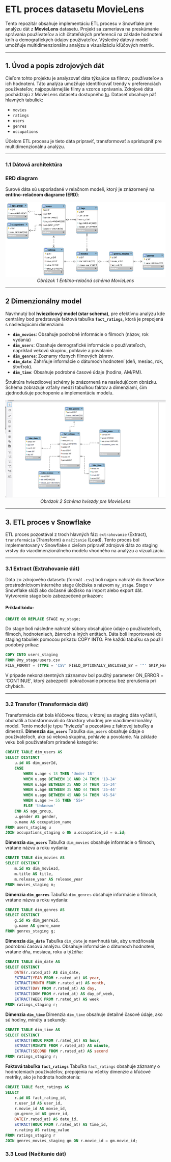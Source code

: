 # **ETL proces datasetu MovieLens**

Tento repozitár obsahuje implementáciu ETL procesu v Snowflake pre analýzu dát z **MovieLens** datasetu. Projekt sa zameriava na preskúmanie správania používateľov a ich čitateľských preferencií na základe hodnotení kníh a demografických údajov používateľov. Výsledný dátový model umožňuje multidimenzionálnu analýzu a vizualizáciu kľúčových metrik.

---
## **1. Úvod a popis zdrojových dát**
Cieľom tohto projektu je analyzovať dáta týkajúce sa filmov, používateľov a ich hodnotení. Táto analýza umožňuje identifikovať trendy v preferenciách používateľov, najpopulárnejšie filmy a vzorce správania.
Zdrojové dáta pochádzajú z MovieLens datasetu dostupného [tu](https://grouplens.org/datasets/movielens/). Dataset obsahuje päť hlavných tabuliek:
- `movies`
- `ratings`
- `users`
- `genres`
- `occupations`

Účelom ETL procesu je tieto dáta pripraviť, transformovať a sprístupniť pre multidimenzionálnu analýzu.

---
### **1.1 Dátová architektúra**

### **ERD diagram**
Surové dáta sú usporiadané v relačnom modeli, ktorý je znázornený na **entitno-relačnom diagrame (ERD)**:

<p align="center">
  <img src="https://github.com/gen1us10/db_project_movieLens/blob/main/MovieLens_ERD.png" alt="ERD Schema">
  <br>
  <em>Obrázok 1 Entitno-relačná schéma MovieLens</em>
</p>

---
## **2 Dimenzionálny model**

Navrhnutý bol **hviezdicový model (star schema)**, pre efektívnu analýzu kde centrálny bod predstavuje faktová tabuľka **`fact_ratings`**, ktorá je prepojená s nasledujúcimi dimenziami:
- **`dim_movies`**: Obsahuje podrobné informácie o filmoch (názov, rok vydania)
- **`dim_users`**: Obsahuje demografické informácie o používateľoch, napríklad vekovú skupinu, pohlavie a povolanie.
- **`dim_genres`**: Zoznamy rôznych filmových žánrov.
- **`dim_date`**: Zahrňuje informácie o dátumoch hodnotení (deň, mesiac, rok, štvrťrok).
- **`dim_time`**: Obsahuje podrobné časové údaje (hodina, AM/PM).

Štruktúra hviezdicovej schémy je znázornená na nasledujúcom obrázku. Schéma zobrazuje vzťahy medzi tabuľkou faktov a dimenziami, čím zjednodušuje pochopenie a implementáciu modelu.

<p align="center">
  <img src="https://github.com/gen1us10/db_project_movieLens/blob/main/star_schema.png" alt="Star Schema">
  <br>
  <em>Obrázok 2 Schéma hviezdy pre MovieLens</em>
</p>

---
## **3. ETL proces v Snowflake**
ETL proces pozostával z troch hlavných fáz: `extrahovanie` (Extract), `transformácia` (Transform) a `načítanie` (Load). Tento proces bol implementovaný v Snowflake s cieľom pripraviť zdrojové dáta zo staging vrstvy do viacdimenzionálneho modelu vhodného na analýzu a vizualizáciu.

---
### **3.1 Extract (Extrahovanie dát)**
Dáta zo zdrojového datasetu (formát `.csv`) boli najprv nahraté do Snowflake prostredníctvom interného stage úložiska s názvom `my_stage`. Stage v Snowflake slúži ako dočasné úložisko na import alebo export dát. Vytvorenie stage bolo zabezpečené príkazom:

#### Príklad kódu:
```sql
CREATE OR REPLACE STAGE my_stage;
```
Do stage boli následne nahraté súbory obsahujúce údaje o používateľoch, filmoch, hodnoteniach, žánroch a iných entitách. Dáta boli importované do staging tabuliek pomocou príkazu COPY INTO. Pre každú tabuľku sa použil podobný príkaz:

```sql
COPY INTO users_staging
FROM @my_stage/users.csv
FILE_FORMAT = (TYPE = 'CSV' FIELD_OPTIONALLY_ENCLOSED_BY = '"' SKIP_HEADER = 1);
```

V prípade nekonzistentných záznamov bol použitý parameter ON_ERROR = 'CONTINUE', ktorý zabezpečil pokračovanie procesu bez prerušenia pri chybách.

---
### **3.2 Transfor (Transformácia dát)**
Transformácia dát bola kľúčovou fázou, v ktorej sa staging dáta vyčistili, obohatili a transformovali do štruktúry vhodnej pre viacdimenzionálny model. Tento model je typu "hviezda" a pozostáva z faktovej tabuľky a dimenzií.
**Dimenzia `dim_users`**
Tabuľka  `dim_users` obsahuje údaje o používateľoch, ako sú veková skupina, pohlavie a povolanie. Na základe veku boli používateľom priradené kategórie:
```sql
CREATE TABLE dim_users AS
SELECT DISTINCT
    u.id AS dim_userId,
    CASE 
        WHEN u.age < 18 THEN 'Under 18'
        WHEN u.age BETWEEN 18 AND 24 THEN '18-24'
        WHEN u.age BETWEEN 25 AND 34 THEN '25-34'
        WHEN u.age BETWEEN 35 AND 44 THEN '35-44'
        WHEN u.age BETWEEN 45 AND 54 THEN '45-54'
        WHEN u.age >= 55 THEN '55+'
        ELSE 'Unknown'
    END AS age_group,
    u.gender AS gender,
    o.name AS occupation_name
FROM users_staging u
JOIN occupations_staging o ON u.occupation_id = o.id; 
```
**Dimenzia `dim_users`**
Tabuľka  `dim_movies` obsahuje informácie o filmoch, vrátane názvu a roku vydania:
```sql
CREATE TABLE dim_movies AS
SELECT DISTINCT
    m.id AS dim_movieId, 
    m.title AS title,
    m.release_year AS release_year
FROM movies_staging m;
```
**Dimenzia `dim_genres`**
Tabuľka  `dim_genres` obsahuje informácie o filmoch, vrátane názvu a roku vydania:
```sql
CREATE TABLE dim_genres AS
SELECT DISTINCT
    g.id AS dim_genreId, 
    g.name AS genre_name
FROM genres_staging g;
```
**Dimenzia `dim_date`**
Tabuľka  `dim_date` je navrhnutá tak, aby umožňovala podrobnú časovú analýzu. Obsahuje informácie o dátumoch hodnotení, vrátane dňa, mesiaca, roku a týždňa:
```sql
CREATE TABLE dim_date AS
SELECT DISTINCT
    DATE(r.rated_at) AS dim_date,
    EXTRACT(YEAR FROM r.rated_at) AS year,
    EXTRACT(MONTH FROM r.rated_at) AS month,
    EXTRACT(DAY FROM r.rated_at) AS day,
    EXTRACT(DOW FROM r.rated_at) AS day_of_week,
    EXTRACT(WEEK FROM r.rated_at) AS week
FROM ratings_staging r;
```
**Dimenzia `dim_time`**
Dimenzia `dim_time` obsahuje detailné časové údaje, ako sú hodiny, minúty a sekundy:
```sql
CREATE TABLE dim_time AS
SELECT DISTINCT
    EXTRACT(HOUR FROM r.rated_at) AS hour,
    EXTRACT(MINUTE FROM r.rated_at) AS minute,
    EXTRACT(SECOND FROM r.rated_at) AS second
FROM ratings_staging r;
```
**Faktová tabuľka `fact_ratings`**
Tabuľka  `fact_ratings` obsahuje záznamy o hodnoteniach používateľov, prepojenia na všetky dimenzie a kľúčové metriky, ako je hodnota hodnotenia:
```sql
CREATE TABLE fact_ratings AS
SELECT
    r.id AS fact_rating_id, 
    r.user_id AS user_id,
    r.movie_id AS movie_id,
    gm.genre_id AS genre_id,  
    DATE(r.rated_at) AS date_id,
    EXTRACT(HOUR FROM r.rated_at) AS time_id,
    r.rating AS rating_value
FROM ratings_staging r
JOIN genres_movies_staging gm ON r.movie_id = gm.movie_id;
```
### **3.3 Load (Načítanie dát)**
